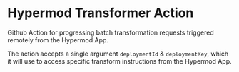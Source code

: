 # Hypermod Transformer Action

Github Action for progressing batch transformation requests triggered remotely from the Hypermod App.

The action accepts a single argument `deploymentId` & `deploymentKey`, which it will use to access specific transform instructions from the Hypermod App.
